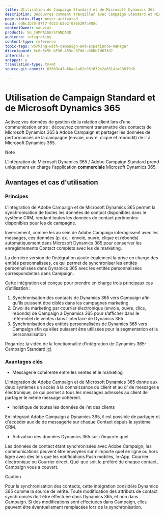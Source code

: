 ```yaml
---
title: Utilisation de Campaign Standard et de Microsoft Dynamics 365
description: Découvrez comment travailler avec Campaign Standard et Microsoft Dynamics 365
page-status-flag: never-activated
uuid: ed6c1b76-87f7-4d23-b5e2-0765297a905c
contentOwner: sauviat
products: SG_CAMPAIGN/STANDARD
audience: integrating
content-type: reference
topic-tags: working-with-campaign-and-experience-manager
discoiquuid: 6c0c3c5b-b596-459e-87dd-a06bb7d633d2
internal: n
snippet: y
translation-type: tm+mt
source-git-commit: 03009c47a66aa1a62c05f632e2a60141a98639d8

---
```



# Utilisation de Campaign Standard et de Microsoft Dynamics 365

Activez vos données de gestion de la relation client lors d’une communication entre  : découvrez comment transmettre des contacts de Microsoft Dynamics 365 à Adobe Campaign et partager les données de performances de la campagne (envoie, ouvre, clique et rebondit) de l&#39; à Microsoft Dynamics 365.

>[!NOTE]
>
>L&#39;intégration de Microsoft Dynamics 365 /  Adobe Campaign Standard prend uniquement en charge l&#39;application **commerciale** Microsoft Dynamics 365.

## Avantages et cas d&#39;utilisation

### Principes

L&#39;intégration de  Adobe Campaign et de Microsoft Dynamics 365 permet la synchronisation de toutes les données de contact disponibles dans le système CRM, rendant toutes les données de contact pertinentes disponibles pour les  de campagne.

Inversement, comme les  au sein de  Adobe Campaign interagissent avec les messages, ces données (p. ex. : envoie, ouvre, clique et rebonds) automatiquement dans Microsoft Dynamics 365 pour conserver les enregistrements Contact complets avec les  de  marketing.

La dernière version de l’intégration ajoute également la prise en charge des entités personnalisées, ce qui permet de synchroniser les entités personnalisées dans Dynamics 365 avec les entités personnalisées correspondantes dans Campaign.

Cette intégration est conçue pour prendre en charge trois principaux cas d’utilisation :

1. Synchronisation des contacts de Dynamics 365 vers Campaign afin qu’ils puissent être ciblés dans les campagnes marketing
1. Envoi de  marketing par courrier électronique (envoie, ouvre, clics, rebonds) de Campaign à Dynamics 365 pour s’afficher dans le référentiel de ventes dans l’interface de Dynamics 365
1. Synchronisation des entités personnalisées de Dynamics 365 vers Campaign afin qu’elles puissent être utilisées pour la segmentation et la personnalisation

Regardez la vidéo de la fonctionnalité d&#39;intégration de Dynamics 365-Campaign Standard [ici](https://helpx.adobe.com/campaign/kt/acs/using/acs-ms-dynamics-crm-connector-tutorial.html).

### Avantages clés

* Messagerie cohérente entre les ventes et le marketing

L&#39;intégration de  Adobe Campaign et de Microsoft Dynamics 365 donne aux deux systèmes un accès à la connaissance du client et au d&#39; de messagerie électronique, ce qui permet à tous les messages adressés au client de partager le même message cohérent.

*  holistique de toutes les données de l&#39;et des clients

En intégrant  Adobe Campaign à Dynamics 365, il est possible de partager et d&#39;accéder aux de  de messagerie sur chaque Contact depuis le système CRM.

* Activation des données Dynamics 365 sur n’importe quel 

Les données de contact étant synchronisées avec  Adobe Campaign, les communications peuvent être envoyées sur n’importe quel en ligne ou hors ligne avec des tels que les notifications Push mobiles, In-App, Courrier électronique ou Courrier direct. Quel que soit le  préféré de chaque contact, Campaign vous a couvert.

>[!CAUTION]
>
>Pour la synchronisation des contacts, cette intégration considère Dynamics 365 comme la source de vérité.  Toute modification des attributs de contact synchronisés doit être effectuée dans Dynamics 365, et non dans Campaign.  Si des modifications sont effectuées dans Campaign, elles peuvent être éventuellement remplacées lors de la synchronisation.
